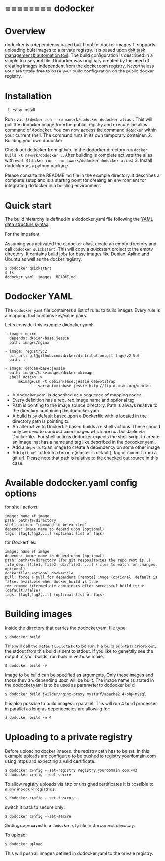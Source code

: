 ========
dodocker
========

Overview
========

dodocker is a dependency based build tool for docker images. It supports uploading 
built images to a private registry. It is based upon
[doit task management & automation tool](http://pydoit.org/). 
The build configuration is described in a simple to use yaml file.
Dodocker was originally created by the need of creating images independent from the docker.com registry.
Nevertheless your are totally free to base your build configuration on the public docker registry.

Installation
============

1. Easy install

Run `eval $(docker run --rm nawork/dodocker dodocker alias)`. This will pull the dodocker image from 
the public registry and execute the alias command of dodocker. You can now access
the command `dodocker` within your current shell. The command runs in its own temporary container.
2. Building your own dodocker

Check out dodocker from github. In the dodocker directory run `docker build -t nawork/dodocker .`. 
After building is complete activate the alias with `eval $(docker run --rm nawork/dodocker dodocker alias)`
3. Install dodocker as a python package

Please consulte the README.md file in the example directory. It describes a complete setup
and is a starting point for creating an environment for integrating dodocker in a building 
environment.

Quick start
===========

The build hierarchy is defined in a dodocker.yaml file following the
[YAML data structure syntax](http://www.yaml.org/start.html). 

For the impatient:

Assuming you activated the dodocker alias, create an empty directory and call `dodocker quickstart`.
This will copy a quickstart project to the empty directory. It contains build jobs for base images like
Debian, Apline and Ubuntu as well as the docker registry.

```
$ dodocker quickstart
$ ls
dodocker.yaml  images  README.md
```

Dodocker YAML
=============

The `dodocker.yaml` file containers a list of rules to build images. Every rule is a mapping that contains
key/value pairs.

Let's consider this example dodocker.yaml:

    - image: nginx
      depends: debian-base:jessie
      path: images/nginx
     
    - image: registry:2
      git_url: git@github.com:docker/distribution.git tags/v2.5.0
      path: .

    - image: debian-base:jessie
      path: images/baseimages/docker-mkimage
      shell_action: >
          mkimage.sh -t debian-base:jessie debootstrap
	             --variant=minbase jessie http://ftp.debian.org/debian

* A dodocker.yaml is described as a sequence of mapping nodes.
* Every definition has a required image name and optional tag
* Path is pointing to the image source directory. Path is always relative to the directory containing
  the dodocker.yaml
* A build is by default based upon a Dockerfile with is located in the directory path is pointing to.
* An alternative to Dockerfile based builds are shell-actions. These should only be used
  to contruct base images which are not buildable via Dockerfiles. For shell actions dodocker expects
  the shell script to create an image that has a name and tag like described in the dodocker.yaml. 
* Add a `depends` to an image to create a dependency on some other image
* Add `git_url` to fetch a branch (master is default), tag or commit from a git url. Please note that
  path is relative to the checked out source in this case.

Available dodocker.yaml config options
======================================

for shell actions:

    image: name of image
    path: path/to/directory 
    shell_action: "command to be exected" 
    depends: image name to depend upon (optional)
    tags: [tag1,tag2,...] (optional list of tags)

for Dockerfiles:

    image: name of image
    depends: image name to depend upon (optional)
    path: path/to/directory (for git respositories the repo root is .) 
    file_dep: [file1, file2, dir/file3, ...] (files to watch for changes, optional)
    dockerfile: optional dockerfile
    pull: force a pull for dependant [remote] image (optional, default is false. available when docker_build is true)
    rm: remove intermediate containers after successful build (true (default)/false) 
    tags: [tag1,tag2,...] (optional list of tags)

Building images
===============

Inside the directory that carries the dodocker.yaml file type:

    $ dodocker build

This will call the default `build` task to be run. If a build sub-task errors out, the stdout
from this build is sent to stdout. If you like to generally see the output of your builds, run
build in verbose mode.

    $ dodocker build -v

Image to be build can be specified as arguments. Only these images and those they are depending upon
will be built. The image name as stated in the dodocker.yaml is to be used as parameter to dodocker build

    $ dodocker build jwilder/nginx-proxy mystuff/apache2.4-php-mysql

It is also possible to build images in parallel. This will run 4 build processes in parallel as long as
dependencies are allowing for:

    $ dodocker build -n 4

Uploading to a private registry
===============================

Before uploading docker images, the registry path has to be set. In this example uploads are
configured to be pushed to registry.yourdomain.com using https and expecting a valid certificate.

    $ dodocker config --set-registry registry.yourdomain.com:443
    $ dodocker config --set-secure

To allow registry uploads via http or unsigned certificates it is possible to allow insecure
registries:

    $ dodocker config --set-insecure

switch it back to secure only:

    $ dodocker config --set-secure

Settings are saved in a `dodocker.cfg` file in the current directory.

To upload:

    $ dodocker upload

This will push all images defined in dodocker.yaml to the private registry.


